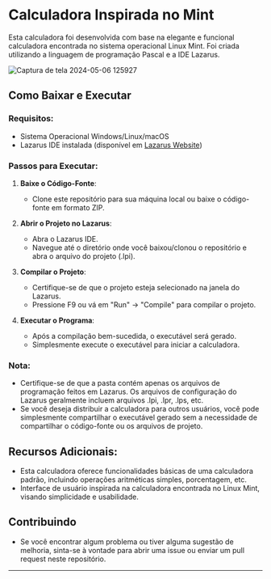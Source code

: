 # Calculadora Inspirada no Mint

Esta calculadora foi desenvolvida com base na elegante e funcional calculadora encontrada no sistema operacional Linux Mint. Foi criada utilizando a linguagem de programação Pascal e a IDE Lazarus.

![Captura de tela 2024-05-06 125927](https://github.com/DuanLeeDom/Calculadora-Delphi/assets/116463153/063d25ff-0f8b-49fb-b919-dab269e60603)

## Como Baixar e Executar

### Requisitos:

- Sistema Operacional Windows/Linux/macOS
- Lazarus IDE instalada (disponível em [Lazarus Website](https://www.lazarus-ide.org/))

### Passos para Executar:

1. **Baixe o Código-Fonte**:
   - Clone este repositório para sua máquina local ou baixe o código-fonte em formato ZIP.

2. **Abrir o Projeto no Lazarus**:
   - Abra o Lazarus IDE.
   - Navegue até o diretório onde você baixou/clonou o repositório e abra o arquivo do projeto (.lpi).

3. **Compilar o Projeto**:
   - Certifique-se de que o projeto esteja selecionado na janela do Lazarus.
   - Pressione F9 ou vá em "Run" -> "Compile" para compilar o projeto.

4. **Executar o Programa**:
   - Após a compilação bem-sucedida, o executável será gerado.
   - Simplesmente execute o executável para iniciar a calculadora.

### Nota:
- Certifique-se de que a pasta contém apenas os arquivos de programação feitos em Lazarus. Os arquivos de configuração do Lazarus geralmente incluem arquivos .lpi, .lpr, .lps, etc.
- Se você deseja distribuir a calculadora para outros usuários, você pode simplesmente compartilhar o executável gerado sem a necessidade de compartilhar o código-fonte ou os arquivos de projeto.

## Recursos Adicionais:

- Esta calculadora oferece funcionalidades básicas de uma calculadora padrão, incluindo operações aritméticas simples, porcentagem, etc.
- Interface de usuário inspirada na calculadora encontrada no Linux Mint, visando simplicidade e usabilidade.

## Contribuindo

- Se você encontrar algum problema ou tiver alguma sugestão de melhoria, sinta-se à vontade para abrir uma issue ou enviar um pull request neste repositório.

---
